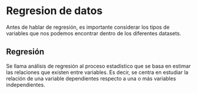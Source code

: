 # Regresion de datos
Antes de hablar de regresión, es importante considerar los tipos de variables que nos podemos encontrar dentro de los diferentes datasets.



## Regresión
Se llama análisis de regresión al proceso estadístico que se basa en estimar las relaciones que existen entre variables. Es decir, se centra en estudiar la relación de una variable dependientes respecto a una o más variables independientes.
